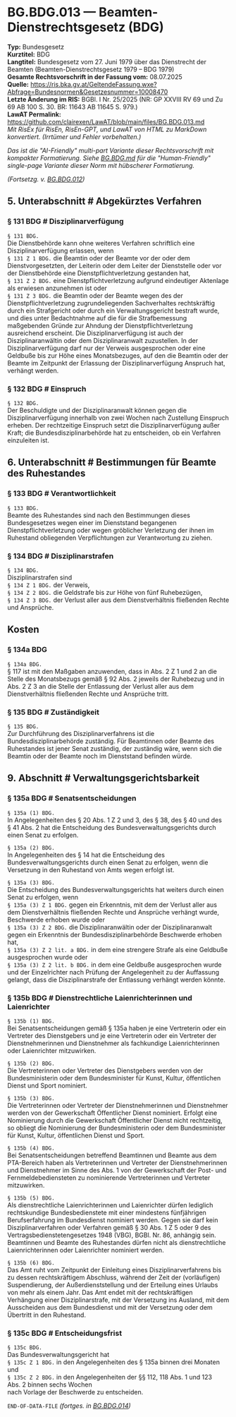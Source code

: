 # BG.BDG.013 — Beamten-Dienstrechtsgesetz (BDG)
**Typ:** Bundesgesetz  
**Kurztitel:** BDG  
**Langtitel:** Bundesgesetz vom 27. Juni 1979 über das Dienstrecht der Beamten (Beamten-Dienstrechtsgesetz 1979 – BDG 1979)  
**Gesamte Rechtsvorschrift in der Fassung vom:** 08.07.2025  
**Quelle:** https://ris.bka.gv.at/GeltendeFassung.wxe?Abfrage=Bundesnormen&Gesetzesnummer=10008470  
**Letzte Änderung im RIS:** BGBl. I Nr. 25/2025 (NR: GP XXVIII RV 69 und Zu 69 AB 100 S. 30. BR: 11643 AB 11645 S. 979.)  
**LawAT Permalink:** https://github.com/clairexen/LawAT/blob/main/files/BG.BDG.013.md  
*Mit RisEx für RisEn, RisEn-GPT, und LawAT von HTML zu MarkDown konvertiert. (Irrtümer und Fehler vorbehalten.)*

*Das ist die "AI-Friendly" multi-part Variante dieser Rechtsvorschrift mit kompakter Formatierung. Siehe [BG.BDG.md](BG.BDG.md) für die "Human-Friendly" single-page Variante dieser Norm mit hübscherer Formatierung.*

*(Fortsetzg. v. [BG.BDG.012](BG.BDG.012.md))*

## 5. Unterabschnitt # Abgekürztes Verfahren

### § 131 BDG # Disziplinarverfügung

`§ 131 BDG.`  
Die Dienstbehörde kann ohne weiteres Verfahren schriftlich eine Disziplinarverfügung erlassen, wenn  
`§ 131 Z 1 BDG.`
die Beamtin oder der Beamte vor der oder dem Dienstvorgesetzten, der Leiterin oder dem Leiter der Dienststelle oder vor der Dienstbehörde eine Dienstpflichtverletzung gestanden hat,  
`§ 131 Z 2 BDG.`
eine Dienstpflichtverletzung aufgrund eindeutiger Aktenlage als erwiesen anzunehmen ist oder  
`§ 131 Z 3 BDG.`
die Beamtin oder der Beamte wegen des der Dienstpflichtverletzung zugrundeliegenden Sachverhaltes rechtskräftig durch ein Strafgericht oder durch ein Verwaltungsgericht bestraft wurde,  
und dies unter Bedachtnahme auf die für die Strafbemessung maßgebenden Gründe zur Ahndung der Dienstpflichtverletzung ausreichend erscheint. Die Disziplinarverfügung ist auch der Disziplinaranwältin oder dem Disziplinaranwalt zuzustellen. In der Disziplinarverfügung darf nur der Verweis ausgesprochen oder eine Geldbuße bis zur Höhe eines Monatsbezuges, auf den die Beamtin oder der Beamte im Zeitpunkt der Erlassung der Disziplinarverfügung Anspruch hat, verhängt werden.

### § 132 BDG # Einspruch

`§ 132 BDG.`  
Der Beschuldigte und der Disziplinaranwalt können gegen die Disziplinarverfügung innerhalb von zwei Wochen nach Zustellung Einspruch erheben. Der rechtzeitige Einspruch setzt die Disziplinarverfügung außer Kraft; die Bundesdisziplinarbehörde hat zu entscheiden, ob ein Verfahren einzuleiten ist.

## 6. Unterabschnitt # Bestimmungen für Beamte des Ruhestandes

### § 133 BDG # Verantwortlichkeit

`§ 133 BDG.`  
Beamte des Ruhestandes sind nach den Bestimmungen dieses Bundesgesetzes wegen einer im Dienststand begangenen Dienstpflichtverletzung oder wegen gröblicher Verletzung der ihnen im Ruhestand obliegenden Verpflichtungen zur Verantwortung zu ziehen.

### § 134 BDG # Disziplinarstrafen

`§ 134 BDG.`  
Disziplinarstrafen sind  
`§ 134 Z 1 BDG.`
der Verweis,  
`§ 134 Z 2 BDG.`
die Geldstrafe bis zur Höhe von fünf Ruhebezügen,  
`§ 134 Z 3 BDG.`
der Verlust aller aus dem Dienstverhältnis fließenden Rechte und Ansprüche.

## Kosten

### § 134a BDG

`§ 134a BDG.`  
§ 117 ist mit den Maßgaben anzuwenden, dass in Abs. 2 Z 1 und 2 an die Stelle des Monatsbezugs gemäß § 92 Abs. 2 jeweils der Ruhebezug und in Abs. 2 Z 3 an die Stelle der Entlassung der Verlust aller aus dem Dienstverhältnis fließenden Rechte und Ansprüche tritt.

### § 135 BDG # Zuständigkeit

`§ 135 BDG.`  
Zur Durchführung des Disziplinarverfahrens ist die Bundesdisziplinarbehörde zuständig. Für Beamtinnen oder Beamte des Ruhestandes ist jener Senat zuständig, der zuständig wäre, wenn sich die Beamtin oder der Beamte noch im Dienststand befinden würde.

## 9. Abschnitt # Verwaltungsgerichtsbarkeit

### § 135a BDG # Senatsentscheidungen

`§ 135a (1) BDG.`  
In Angelegenheiten des § 20 Abs. 1 Z 2 und 3, des § 38, des § 40 und des § 41 Abs. 2 hat die Entscheidung des Bundesverwaltungsgerichts durch einen Senat zu erfolgen.

`§ 135a (2) BDG.`  
In Angelegenheiten des § 14 hat die Entscheidung des Bundesverwaltungsgerichts durch einen Senat zu erfolgen, wenn die Versetzung in den Ruhestand von Amts wegen erfolgt ist.

`§ 135a (3) BDG.`  
Die Entscheidung des Bundesverwaltungsgerichts hat weiters durch einen Senat zu erfolgen, wenn  
`§ 135a (3) Z 1 BDG.`
gegen ein Erkenntnis, mit dem der Verlust aller aus dem Dienstverhältnis fließenden Rechte und Ansprüche verhängt wurde, Beschwerde erhoben wurde oder  
`§ 135a (3) Z 2 BDG.`
die Disziplinaranwältin oder der Disziplinaranwalt gegen ein Erkenntnis der Bundesdisziplinarbehörde Beschwerde erhoben hat,  
`§ 135a (3) Z 2 lit. a BDG.`
in dem eine strengere Strafe als eine Geldbuße ausgesprochen wurde oder  
`§ 135a (3) Z 2 lit. b BDG.`
in dem eine Geldbuße ausgesprochen wurde und der Einzelrichter nach Prüfung der Angelegenheit zu der Auffassung gelangt, dass die Disziplinarstrafe der Entlassung verhängt werden könnte.

### § 135b BDG # Dienstrechtliche Laienrichterinnen und Laienrichter

`§ 135b (1) BDG.`  
Bei Senatsentscheidungen gemäß § 135a haben je eine Vertreterin oder ein Vertreter des Dienstgebers und je eine Vertreterin oder ein Vertreter der Dienstnehmerinnen und Dienstnehmer als fachkundige Laienrichterinnen oder Laienrichter mitzuwirken.

`§ 135b (2) BDG.`  
Die Vertreterinnen oder Vertreter des Dienstgebers werden von der Bundesministerin oder dem Bundesminister für Kunst, Kultur, öffentlichen Dienst und Sport nominiert.

`§ 135b (3) BDG.`  
Die Vertreterinnen oder Vertreter der Dienstnehmerinnen und Dienstnehmer werden von der Gewerkschaft Öffentlicher Dienst nominiert. Erfolgt eine Nominierung durch die Gewerkschaft Öffentlicher Dienst nicht rechtzeitig, so obliegt die Nominierung der Bundesministerin oder dem Bundesminister für Kunst, Kultur, öffentlichen Dienst und Sport.

`§ 135b (4) BDG.`  
Bei Senatsentscheidungen betreffend Beamtinnen und Beamte aus dem PTA-Bereich haben als Vertreterinnen und Vertreter der Dienstnehmerinnen und Dienstnehmer im Sinne des Abs. 1 von der Gewerkschaft der Post- und Fernmeldebediensteten zu nominierende Vertreterinnen und Vertreter mitzuwirken.

`§ 135b (5) BDG.`  
Als dienstrechtliche Laienrichterinnen und Laienrichter dürfen lediglich rechtskundige Bundesbedienstete mit einer mindestens fünfjährigen Berufserfahrung im Bundesdienst nominiert werden. Gegen sie darf kein Disziplinarverfahren oder Verfahren gemäß § 30 Abs. 1 Z 5 oder 9 des Vertragsbedienstetengesetzes 1948 (VBG), BGBl. Nr. 86, anhängig sein. Beamtinnen und Beamte des Ruhestandes dürfen nicht als dienstrechtliche Laienrichterinnen oder Laienrichter nominiert werden.

`§ 135b (6) BDG.`  
Das Amt ruht vom Zeitpunkt der Einleitung eines Disziplinarverfahrens bis zu dessen rechtskräftigem Abschluss, während der Zeit der (vorläufigen) Suspendierung, der Außerdienststellung und der Erteilung eines Urlaubs von mehr als einem Jahr. Das Amt endet mit der rechtskräftigen Verhängung einer Disziplinarstrafe, mit der Versetzung ins Ausland, mit dem Ausscheiden aus dem Bundesdienst und mit der Versetzung oder dem Übertritt in den Ruhestand.

### § 135c BDG # Entscheidungsfrist

`§ 135c BDG.`  
Das Bundesverwaltungsgericht hat  
`§ 135c Z 1 BDG.`
in den Angelegenheiten des § 135a binnen drei Monaten und  
`§ 135c Z 2 BDG.`
in den Angelegenheiten der §§ 112, 118 Abs. 1 und 123 Abs. 2 binnen sechs Wochen  
nach Vorlage der Beschwerde zu entscheiden.

`END-OF-DATA-FILE` *(fortges. in [BG.BDG.014](BG.BDG.014.md))*
